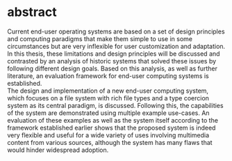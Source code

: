 abstract
========

Current end-user operating systems are based on a set of design principles and computing paradigms that make them
simple to use in some circumstances but are very inflexible for user customization and adaptation. In this thesis, these
limitations and design principles will be discussed and contrasted by an analysis of historic systems that solved these
issues by following different design goals. Based on this analysis, as well as further literature, an evaluation
framework for end-user computing systems is established.  
The design and implementation of a new end-user computing system, which focuses on a file system with rich file types
and a type coercion system as its central paradigm, is discussed. Following this, the capabilities of the system are
demonstrated using multiple example use-cases. An evaluation of these examples as well as the system itself according
to the framework established earlier shows that the proposed system is indeed very flexible and useful for a wide
variety of uses involving multimedia content from various sources, although the system has many flaws that would hinder
widespread adoption.
